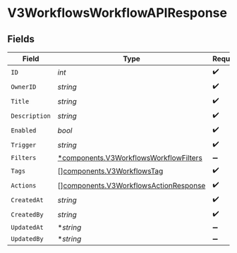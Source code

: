 # V3WorkflowsWorkflowAPIResponse


## Fields

| Field                                                                                           | Type                                                                                            | Required                                                                                        | Description                                                                                     |
| ----------------------------------------------------------------------------------------------- | ----------------------------------------------------------------------------------------------- | ----------------------------------------------------------------------------------------------- | ----------------------------------------------------------------------------------------------- |
| `ID`                                                                                            | *int*                                                                                           | :heavy_check_mark:                                                                              | N/A                                                                                             |
| `OwnerID`                                                                                       | *string*                                                                                        | :heavy_check_mark:                                                                              | N/A                                                                                             |
| `Title`                                                                                         | *string*                                                                                        | :heavy_check_mark:                                                                              | N/A                                                                                             |
| `Description`                                                                                   | *string*                                                                                        | :heavy_check_mark:                                                                              | N/A                                                                                             |
| `Enabled`                                                                                       | *bool*                                                                                          | :heavy_check_mark:                                                                              | N/A                                                                                             |
| `Trigger`                                                                                       | *string*                                                                                        | :heavy_check_mark:                                                                              | N/A                                                                                             |
| `Filters`                                                                                       | [*components.V3WorkflowsWorkflowFilters](../../models/components/v3workflowsworkflowfilters.md) | :heavy_minus_sign:                                                                              | N/A                                                                                             |
| `Tags`                                                                                          | [][components.V3WorkflowsTag](../../models/components/v3workflowstag.md)                        | :heavy_check_mark:                                                                              | N/A                                                                                             |
| `Actions`                                                                                       | [][components.V3WorkflowsActionResponse](../../models/components/v3workflowsactionresponse.md)  | :heavy_check_mark:                                                                              | N/A                                                                                             |
| `CreatedAt`                                                                                     | *string*                                                                                        | :heavy_check_mark:                                                                              | N/A                                                                                             |
| `CreatedBy`                                                                                     | *string*                                                                                        | :heavy_check_mark:                                                                              | N/A                                                                                             |
| `UpdatedAt`                                                                                     | **string*                                                                                       | :heavy_minus_sign:                                                                              | N/A                                                                                             |
| `UpdatedBy`                                                                                     | **string*                                                                                       | :heavy_minus_sign:                                                                              | N/A                                                                                             |